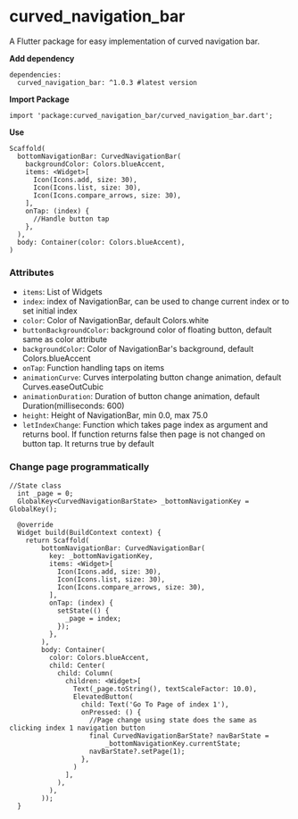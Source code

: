 # curved_navigation_bar 

A Flutter package for easy implementation of curved navigation bar.


**Add dependency** 

```
dependencies:
  curved_navigation_bar: ^1.0.3 #latest version
```

**Import Package**

`import 'package:curved_navigation_bar/curved_navigation_bar.dart';`

**Use**

```
Scaffold(
  bottomNavigationBar: CurvedNavigationBar(
    backgroundColor: Colors.blueAccent,
    items: <Widget>[
      Icon(Icons.add, size: 30),
      Icon(Icons.list, size: 30),
      Icon(Icons.compare_arrows, size: 30),
    ],
    onTap: (index) {
      //Handle button tap
    },
  ),
  body: Container(color: Colors.blueAccent),
)
```


### Attributes 

- `items`: List of Widgets
- `index`: index of NavigationBar, can be used to change current index or to set initial index
- `color`: Color of NavigationBar, default Colors.white
- `buttonBackgroundColor`: background color of floating button, default same as color attribute
- `backgroundColor`: Color of NavigationBar's background, default Colors.blueAccent
- `onTap`: Function handling taps on items
- `animationCurve`: Curves interpolating button change animation, default Curves.easeOutCubic
- `animationDuration`: Duration of button change animation, default Duration(milliseconds: 600)
- `height`: Height of NavigationBar, min 0.0, max 75.0
- `letIndexChange`: Function which takes page index as argument and returns bool. If function returns false then page is not changed on button tap. It returns true by default


### Change page programmatically 


``` 
//State class
  int _page = 0;
  GlobalKey<CurvedNavigationBarState> _bottomNavigationKey = GlobalKey();

  @override
  Widget build(BuildContext context) {
    return Scaffold(
        bottomNavigationBar: CurvedNavigationBar(
          key: _bottomNavigationKey,
          items: <Widget>[
            Icon(Icons.add, size: 30),
            Icon(Icons.list, size: 30),
            Icon(Icons.compare_arrows, size: 30),
          ],
          onTap: (index) {
            setState(() {
              _page = index;
            });
          },
        ),
        body: Container(
          color: Colors.blueAccent,
          child: Center(
            child: Column(
              children: <Widget>[
                Text(_page.toString(), textScaleFactor: 10.0),
                ElevatedButton(
                  child: Text('Go To Page of index 1'),
                  onPressed: () {
                    //Page change using state does the same as clicking index 1 navigation button
                    final CurvedNavigationBarState? navBarState =
                        _bottomNavigationKey.currentState;
                    navBarState?.setPage(1);
                  },
                )
              ],
            ),
          ),
        ));
  }
  ```